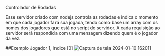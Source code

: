 Controlador de Rodadas

Esse servidor criado com nodejs controla as rodadas e indica o momento em que cada jogador fará sua jogada, tendo como base um array com os nomes dos jogadores que está no script do servidor.
A cada requisição ao servidor será respondida com uma mensagem dizendo quem é o jogador da vez.

##Exemplo Jogador 1, Indice [0]
![Captura de tela 2024-01-10 162011](https://github.com/AleksandraPereira/Projetos_JS_github/assets/121905245/d55bb775-418b-4f6f-92da-4cc7287c2643)


